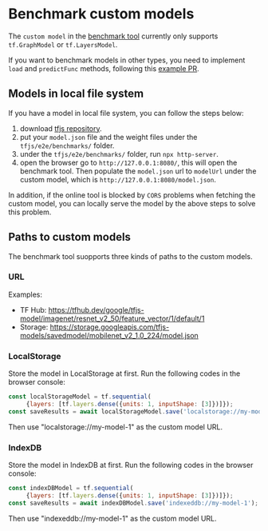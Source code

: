 # Benchmark custom models

The `custom model` in the [benchmark tool](https://tensorflow.github.io/tfjs/e2e/benchmarks/index.html) currently only supports `tf.GraphModel` or `tf.LayersModel`.

If you want to benchmark models in other types, you need to implement `load` and `predictFunc` methods, following this [example PR](https://github.com/tensorflow/tfjs/pull/3168/files).

## Models in local file system
If you have a model in local file system, you can follow the steps below:
1. download [tfjs repository](https://github.com/tensorflow/tfjs.git).
2.  put your `model.json` file and the weight files under the `tfjs/e2e/benchmarks/` folder.
3.  under the `tfjs/e2e/benchmarks/` folder, run `npx http-server`.
4.  open the browser go to `http://127.0.0.1:8080/`, this will open the benchmark tool. Then populate the `model.json` url to `modelUrl` under the custom model, which is `http://127.0.0.1:8080/model.json`.

In addition, if the online tool is blocked by `CORS` problems when fetching the custom model, you can locally serve the model by the above steps to solve this problem.

## Paths to custom models
The benchmark tool suopports three kinds of paths to the custom models.

### URL
Examples:
- TF Hub: https://tfhub.dev/google/tfjs-model/imagenet/resnet_v2_50/feature_vector/1/default/1
- Storage: https://storage.googleapis.com/tfjs-models/savedmodel/mobilenet_v2_1.0_224/model.json


### LocalStorage
Store the model in LocalStorage at first. Run the following codes in the browser console:
```javascript
const localStorageModel = tf.sequential(
     {layers: [tf.layers.dense({units: 1, inputShape: [3]})]});
const saveResults = await localStorageModel.save('localstorage://my-model-1');
```
Then use "localstorage://my-model-1" as the custom model URL.

### IndexDB
Store the model in IndexDB at first. Run the following codes in the browser console:
```javascript
const indexDBModel = tf.sequential(
     {layers: [tf.layers.dense({units: 1, inputShape: [3]})]});
const saveResults = await indexDBModel.save('indexeddb://my-model-1');
```
Then use "indexeddb://my-model-1" as the custom model URL.
